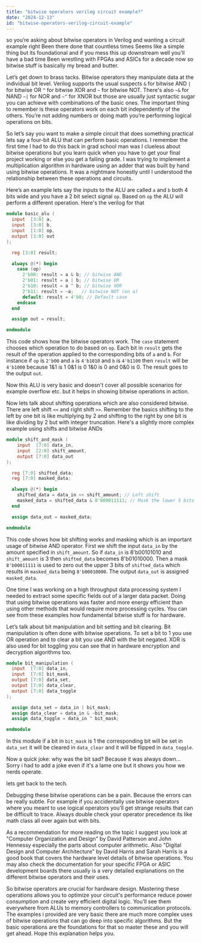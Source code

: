```yaml
---
title: "bitwise operators verilog circuit example?"
date: "2024-12-13"
id: "bitwise-operators-verilog-circuit-example"
---
```


 so you’re asking about bitwise operators in Verilog and wanting a circuit example right Been there done that countless times Seems like a simple thing but its foundational and if you mess this up downstream well you'll have a bad time Been wrestling with FPGAs and ASICs for a decade now so bitwise stuff is basically my bread and butter.

Let’s get down to brass tacks. Bitwise operators they manipulate data at the individual bit level. Verilog supports the usual suspects `&` for bitwise AND `|` for bitwise OR `^` for bitwise XOR and `~` for bitwise NOT. There's also `~&` for NAND `~|` for NOR and `~^` for XNOR but those are usually just syntactic sugar you can achieve with combinations of the basic ones. The important thing to remember is these operators work on each bit independently of the others. You’re not adding numbers or doing math you’re performing logical operations on bits.

So let’s say you want to make a simple circuit that does something practical lets say a four-bit ALU that can perform basic operations. I remember the first time I had to do this back in grad school man was I clueless about bitwise operations but you learn quick when you have to get your final project working or else you get a failing grade. I was trying to implement a multiplication algorithm in hardware using an adder that was built by hand using bitwise operations. It was a nightmare honestly until I understood the relationship between these operations and circuits.

Here’s an example lets say the inputs to the ALU are called `a` and `b` both 4 bits wide and you have a 2 bit select signal `op`. Based on `op` the ALU will perform a different operation. Here's the verilog for that

```verilog
module basic_alu (
  input  [3:0] a,
  input  [3:0] b,
  input  [1:0] op,
  output [3:0] out
);

  reg [3:0] result;

  always @(*) begin
    case (op)
      2'b00: result = a & b; // bitwise AND
      2'b01: result = a | b; // bitwise OR
      2'b10: result = a ^ b; // bitwise XOR
      2'b11: result = ~a;   // bitwise NOT (on a)
      default: result = 4'b0; // Default case
    endcase
  end

  assign out = result;

endmodule
```

This code shows how the bitwise operators work. The `case` statement chooses which operation to do based on `op`. Each bit in `result` gets the result of the operation applied to the corresponding bits of `a` and `b`. For instance if `op` is `2'b00` and `a` is `4'b1010` and `b` is `4'b1100` then `result` will be `4'b1000` because 1&1 is 1 0&1 is 0 1&0 is 0 and 0&0 is 0. The result goes to the output `out`.

Now this ALU is very basic and doesn't cover all possible scenarios for example overflow etc. but it helps in showing bitwise operations in action.

Now lets talk about shifting operations which are also considered bitwise. There are left shift `<<` and right shift `>>`. Remember the basics shifting to the left by one bit is like multiplying by 2 and shifting to the right by one bit is like dividing by 2 but with integer truncation. Here's a slightly more complex example using shifts and bitwise ANDs

```verilog
module shift_and_mask (
    input  [7:0] data_in,
    input  [2:0] shift_amount,
    output [7:0] data_out
);

  reg [7:0] shifted_data;
  reg [7:0] masked_data;

  always @(*) begin
    shifted_data = data_in << shift_amount; // Left shift
    masked_data = shifted_data & 8'b00011111; // Mask the lower 5 bits
  end

  assign data_out = masked_data;

endmodule
```
This code shows how bit shifting works and masking which is an important usage of bitwise AND operator. First we shift the input `data_in` by the amount specified in `shift_amount`. So if `data_in` is 8'b00101010 and `shift_amount` is 3 then `shifted_data` becomes 8'b01010000. Then a mask `8'b00011111` is used to zero out the upper 3 bits of `shifted_data` which results in `masked_data` being `8'b00010000`. The output `data_out` is assigned `masked_data`.

One time I was working on a high throughput data processing system I needed to extract some specific fields out of a larger data packet. Doing that using bitwise operations was faster and more energy efficient than using other methods that would require more processing cycles. You can see from these examples how fundamental bitwise stuff is for hardware.

Let’s talk about bit manipulation and bit setting and bit clearing. Bit manipulation is often done with bitwise operations. To set a bit to 1 you use OR operation and to clear a bit you use AND with the bit negated. XOR is also used for bit toggling you can see that in hardware encryption and decryption algorithms too.

```verilog
module bit_manipulation (
  input  [7:0] data_in,
  input  [7:0] bit_mask,
  output [7:0] data_set,
  output [7:0] data_clear,
  output [7:0] data_toggle
);

  assign data_set = data_in | bit_mask;
  assign data_clear = data_in & ~bit_mask;
  assign data_toggle = data_in ^ bit_mask;

endmodule
```
In this module if a bit in `bit_mask` is 1 the corresponding bit will be set in `data_set` it will be cleared in `data_clear` and it will be flipped in `data_toggle`.

Now a quick joke: why was the bit sad? Because it was always down... Sorry i had to add a joke even if it's a lame one but it shows you how we nerds operate.

 lets get back to the tech.

Debugging these bitwise operations can be a pain. Because the errors can be really subtle. For example if you accidentally use bitwise operators where you meant to use logical operators you’ll get strange results that can be difficult to trace. Always double check your operator precedence its like math class all over again but with bits.

As a recommendation for more reading on the topic I suggest you look at "Computer Organization and Design" by David Patterson and John Hennessy especially the parts about computer arithmetic. Also "Digital Design and Computer Architecture" by David Harris and Sarah Harris is a good book that covers the hardware level details of bitwise operations. You may also check the documentation for your specific FPGA or ASIC development boards there usually is a very detailed explanations on the different bitwise operators and their uses.

So bitwise operators are crucial for hardware design. Mastering these operations allows you to optimize your circuit's performance reduce power consumption and create very efficient digital logic. You’ll see them everywhere from ALUs to memory controllers to communication protocols. The examples i provided are very basic there are much more complex uses of bitwise operations that can go deep into specific algorithms. But the basic operations are the foundations for that so master these and you will get ahead. Hope this explanation helps you.
